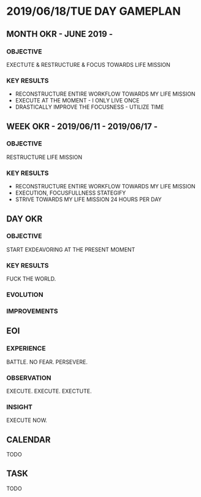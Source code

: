 # 2019/06/18/TUE DAY GAMEPLAN

## MONTH OKR - JUNE 2019 -

### OBJECTIVE

EXECTUTE & RESTRUCTURE & FOCUS TOWARDS LIFE MISSION

### KEY RESULTS

- RECONSTRUCTURE ENTIRE WORKFLOW TOWARDS MY LIFE MISSION
- EXECUTE AT THE MOMENT - I ONLY LIVE ONCE
- DRASTICALLY IMPROVE THE FOCUSNESS - UTILIZE TIME

## WEEK OKR - 2019/06/11 - 2019/06/17 -

### OBJECTIVE

RESTRUCTURE LIFE MISSION

### KEY RESULTS

- RECONSTRUCTURE ENTIRE WORKFLOW TOWARDS MY LIFE MISSION
- EXECUTION, FOCUSFULLNESS STATEGIFY
- STRIVE TOWARDS MY LIFE MISSION 24 HOURS PER DAY

## DAY OKR

### OBJECTIVE

START EXDEAVORING AT THE PRESENT MOMENT

### KEY RESULTS

FUCK THE WORLD.

### EVOLUTION

### IMPROVEMENTS

## EOI

### EXPERIENCE

BATTLE. NO FEAR. PERSEVERE.

### OBSERVATION

EXECUTE. EXECUTE. EXECTUTE.

### INSIGHT

EXECUTE NOW.

## CALENDAR

TODO

## TASK

TODO
